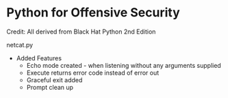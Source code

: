 # Python for Offensive Security

Credit: All derived from Black Hat Python 2nd Edition

netcat.py
* Added Features
  * Echo mode created - when listening without any arguments supplied
  * Execute returns error code instead of error out
  * Graceful exit added
  * Prompt clean up
